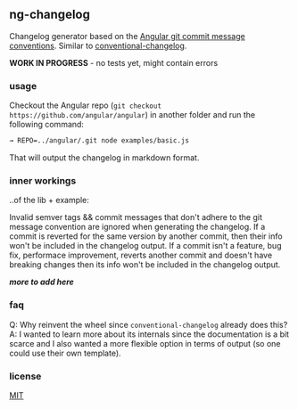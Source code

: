## ng-changelog

Changelog generator based on the [Angular git commit message conventions](https://docs.google.com/document/d/1QrDFcIiPjSLDn3EL15IJygNPiHORgU1_OOAqWjiDU5Y/edit#).
Similar to [conventional-changelog](https://github.com/ajoslin/conventional-changelog).

**WORK IN PROGRESS** - no tests yet, might contain errors

### usage

Checkout the Angular repo (`git checkout https://github.com/angular/angular`) in another folder and run the following command:

```bash
→ REPO=../angular/.git node examples/basic.js
```

That will output the changelog in markdown format.

### inner workings

..of the lib + example:

Invalid semver tags && commit messages that don't adhere to the git message convention are ignored when generating the changelog.
If a commit is reverted for the same version by another commit, then their info won't be included in the changelog output.
If a commit isn't a feature, bug fix, performace improvement, reverts another commit and doesn't have breaking changes then its info won't be included in the changelog output.

___more to add here___

### faq

Q: Why reinvent the wheel since `conventional-changelog` already does this?
A: I wanted to learn more about its internals since the documentation is a bit scarce and I also wanted a more flexible option in terms of output (so one could use their own template).

### license

[MIT](http://alessioalex.mit-license.org/)
